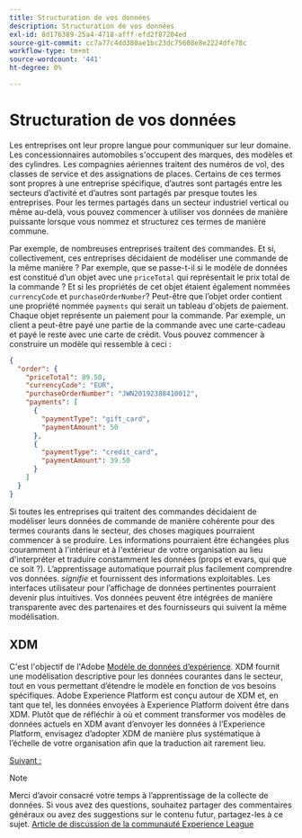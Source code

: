```yaml
---
title: Structuration de vos données
description: Structuration de vos données
exl-id: 8d176389-25a4-4718-afff-efd2f87204ed
source-git-commit: cc7a77c4dd380ae1bc23dc75608e8e2224dfe78c
workflow-type: tm+mt
source-wordcount: '441'
ht-degree: 0%

---
```


# Structuration de vos données

Les entreprises ont leur propre langue pour communiquer sur leur domaine. Les concessionnaires automobiles s&#39;occupent des marques, des modèles et des cylindres. Les compagnies aériennes traitent des numéros de vol, des classes de service et des assignations de places. Certains de ces termes sont propres à une entreprise spécifique, d’autres sont partagés entre les secteurs d’activité et d’autres sont partagés par presque toutes les entreprises. Pour les termes partagés dans un secteur industriel vertical ou même au-delà, vous pouvez commencer à utiliser vos données de manière puissante lorsque vous nommez et structurez ces termes de manière commune.

Par exemple, de nombreuses entreprises traitent des commandes. Et si, collectivement, ces entreprises décidaient de modéliser une commande de la même manière ? Par exemple, que se passe-t-il si le modèle de données est constitué d’un objet avec une `priceTotal` qui représentait le prix total de la commande ? Et si les propriétés de cet objet étaient également nommées `currencyCode` et `purchaseOrderNumber`? Peut-être que l’objet order contient une propriété nommée `payments` qui serait un tableau d&#39;objets de paiement. Chaque objet représente un paiement pour la commande. Par exemple, un client a peut-être payé une partie de la commande avec une carte-cadeau et payé le reste avec une carte de crédit. Vous pouvez commencer à construire un modèle qui ressemble à ceci :

```json
{
  "order": {
    "priceTotal": 89.50,
    "currencyCode": "EUR",
    "purchaseOrderNumber": "JWN20192388410012",
    "payments": [
      {
        "paymentType": "gift_card",
        "paymentAmount": 50
      },
      {
        "paymentType": "credit_card",
        "paymentAmount": 39.50
      }
    ]
  }
}
```

Si toutes les entreprises qui traitent des commandes décidaient de modéliser leurs données de commande de manière cohérente pour des termes courants dans le secteur, des choses magiques pourraient commencer à se produire. Les informations pourraient être échangées plus couramment à l&#39;intérieur et à l&#39;extérieur de votre organisation au lieu d&#39;interpréter et traduire constamment les données (props et evars, qui que ce soit ?). L’apprentissage automatique pourrait plus facilement comprendre vos données. _signifie_ et fournissent des informations exploitables. Les interfaces utilisateur pour l’affichage de données pertinentes pourraient devenir plus intuitives. Vos données peuvent être intégrées de manière transparente avec des partenaires et des fournisseurs qui suivent la même modélisation.

## XDM

C&#39;est l&#39;objectif de l&#39;Adobe [Modèle de données d’expérience](https://business.adobe.com/products/experience-platform/experience-data-model.html). XDM fournit une modélisation descriptive pour les données courantes dans le secteur, tout en vous permettant d’étendre le modèle en fonction de vos besoins spécifiques. Adobe Experience Platform est conçu autour de XDM et, en tant que tel, les données envoyées à Experience Platform doivent être dans XDM. Plutôt que de réfléchir à où et comment transformer vos modèles de données actuels en XDM avant d’envoyer les données à l’Experience Platform, envisagez d’adopter XDM de manière plus systématique à l’échelle de votre organisation afin que la traduction ait rarement lieu.

[Suivant : ](configure-the-server/create-a-schema.md)

>[!NOTE]
>
>Merci d’avoir consacré votre temps à l’apprentissage de la collecte de données. Si vous avez des questions, souhaitez partager des commentaires généraux ou avez des suggestions sur le contenu futur, partagez-les à ce sujet. [Article de discussion de la communauté Experience League](https://experienceleaguecommunities.adobe.com/t5/adobe-experience-platform-launch/tutorial-discussion-use-adobe-experience-platform-data/m-p/543877)
